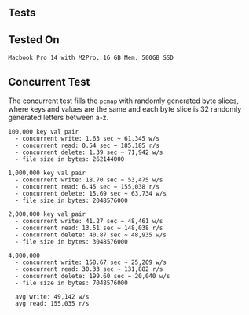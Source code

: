 ## Tests


## Tested On

```
Macbook Pro 14 with M2Pro, 16 GB Mem, 500GB SSD
```


## Concurrent Test

The concurrent test fills the `pcmap` with randomly generated byte slices, where keys and values are the same and each byte slice is 32 randomly generated letters between a-z.


```
100,000 key val pair
  - concurrent write: 1.63 sec ~ 61,345 w/s
  - concurrent read: 0.54 sec ~ 185,185 r/s
  - concurrent delete: 1.39 sec ~ 71,942 w/s
  - file size in bytes: 262144000

1,000,000 key val pair
  - concurrent write: 18.70 sec ~ 53,475 w/s
  - concurrent read: 6.45 sec ~ 155,038 r/s
  - concurrent delete: 15.69 sec ~ 63,734 w/s
  - file size in bytes: 2048576000

2,000,000 key val pair
  - concurrent write: 41.27 sec ~ 48,461 w/s
  - concurrent read: 13.51 sec ~ 148,038 r/s
  - concurrent delete: 40.87 sec ~ 48,935 w/s
  - file size in bytes: 3048576000

4,000,000
  - concurrent write: 158.67 sec ~ 25,209 w/s
  - concurrent read: 30.33 sec ~ 131,882 r/s
  - concurrent delete: 199.60 sec ~ 20,040 w/s
  - file size in bytes: 7048576000

  avg write: 49,142 w/s
  avg read: 155,035 r/s
```